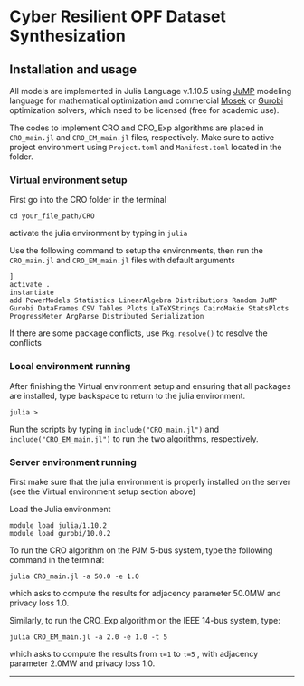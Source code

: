 # Cyber Resilient OPF Dataset Synthesization

## Installation and usage

All models are implemented in Julia Language v.1.10.5 using [JuMP](https://github.com/jump-dev/JuMP.jl) modeling language for mathematical optimization and commercial [Mosek](https://github.com/MOSEK/Mosek.jl) or [Gurobi](https://github.com/jump-dev/Gurobi.jl) optimization solvers, which need to be licensed (free for academic use). 

The codes to implement CRO and CRO_Exp algorithms are placed in ```CRO_main.jl``` and ```CRO_EM_main.jl``` files, respectively. Make sure to active project environment using ```Project.toml``` and ```Manifest.toml``` located in the folder. 


### Virtual environment setup

First go into the CRO folder in the terminal

```cd your_file_path/CRO```

activate the julia environment by typing in ```julia```

Use the following command to setup the environments, then run the ```CRO_main.jl``` and ```CRO_EM_main.jl``` files with default arguments

```
]
activate .
instantiate
add PowerModels Statistics LinearAlgebra Distributions Random JuMP Gurobi DataFrames CSV Tables Plots LaTeXStrings CairoMakie StatsPlots ProgressMeter ArgParse Distributed Serialization
```

If there are some package conflicts, use ```Pkg.resolve()``` to resolve the conflicts

### Local environment running

After finishing the Virtual environment setup and ensuring that all packages are installed, type backspace to return to the julia environment.

```
julia >
```

Run the scripts by typing in ```include("CRO_main.jl")``` and ```include("CRO_EM_main.jl")``` to run the two algorithms, respectively.



### Server environment running

First make sure that the julia environment is properly installed on the server (see the Virtual environment setup section above)

Load the Julia environment

```
module load julia/1.10.2
module load gurobi/10.0.2
```

To run the CRO algorithm on the PJM 5-bus system, type the following command in the terminal:

```julia CRO_main.jl -a 50.0 -e 1.0```

which asks to compute the results for adjacency parameter 50.0MW and privacy loss 1.0. 

Similarly, to run the CRO_Exp algorithm on the IEEE 14-bus system, type:

```julia CRO_EM_main.jl -a 2.0 -e 1.0 -t 5```

which asks to compute the results from ```τ=1``` to ```τ=5``` , with adjacency parameter 2.0MW and privacy loss 1.0. 

---
